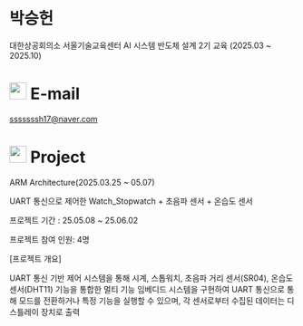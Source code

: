 # 박승헌
대한상공회의소 서울기술교육센터 AI 시스템 반도체 설계 2기 교육 (2025.03 ~ 2025.10)

# <img src="https://github.com/user-attachments/assets/c593d560-a5bd-4d4d-a42e-2673fa696a53" width="30">  E-mail
sssssssh17@naver.com

# <img src="https://github.com/user-attachments/assets/d15f7eca-747d-478b-b161-5d0152ea98e8" width="30"> Project
ARM Architecture(2025.03.25 ~ 05.07)

UART 통신으로 제어한 Watch_Stopwatch + 초음파 센서 + 온습도 센서

프로젝트 기간 : 25.05.08 ~ 25.06.02

프로젝트 참여 인원: 4명

[프로젝트 개요]

UART 통신 기반 제어 시스템을 통해 시계, 스톱워치, 초음파 거리 센서(SR04), 온습도 센서(DHT11) 기능을 통합한 멀티 기능 임베디드 시스템을 구현하여 UART 통신으로 통해 모드를 전환하거나 특정 기능을 실행할 수 있으며, 각 센서로부터 수집된 데이터는 디스틀레이 장치로 출력
